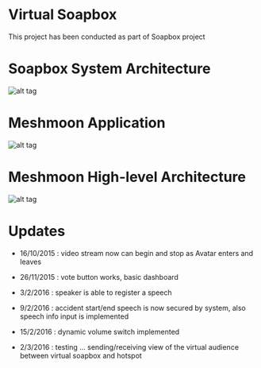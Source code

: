 # Virtual Soapbox
This project has been conducted as part of Soapbox project

# Soapbox System Architecture
![alt tag](https://raw.github.com/gowhd20/Soapbox/master/images/system_arch.png)

# Meshmoon Application
![alt tag](https://raw.github.com/gowhd20/Soapbox/master/images/webrocket_app.png)

# Meshmoon High-level Architecture
![alt tag](https://raw.github.com/gowhd20/Soapbox/master/images/meshmoon_app.png)

# Updates

- 16/10/2015 :
video stream now can begin and stop as Avatar enters and leaves

- 26/11/2015 :
vote button works, basic dashboard

- 3/2/2016 :
speaker is able to register a speech

- 9/2/2016 :
accident start/end speech is now secured by system, also speech info input is implemented

- 15/2/2016 : 
dynamic volume switch implemented

- 2/3/2016 :
testing ... sending/receiving view of the virtual audience between virtual soapbox and hotspot  